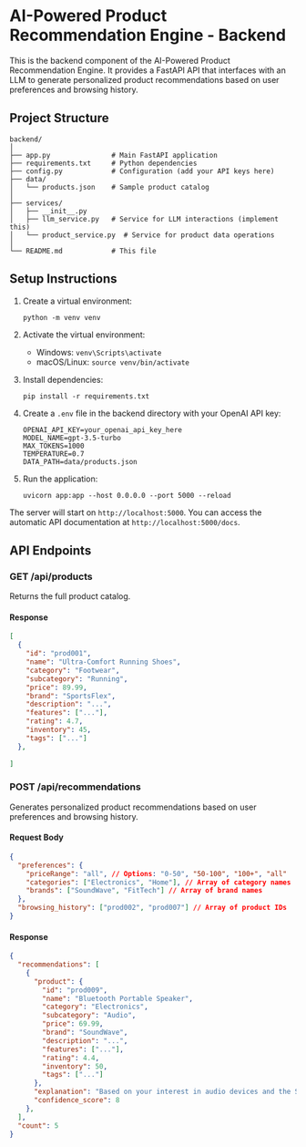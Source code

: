 # AI-Powered Product Recommendation Engine - Backend

This is the backend component of the AI-Powered Product Recommendation Engine. It provides a FastAPI API that interfaces with an LLM to generate personalized product recommendations based on user preferences and browsing history.

## Project Structure

```
backend/
│
├── app.py               # Main FastAPI application
├── requirements.txt     # Python dependencies
├── config.py            # Configuration (add your API keys here)
├── data/
│   └── products.json    # Sample product catalog
│
├── services/
│   ├── __init__.py
│   ├── llm_service.py   # Service for LLM interactions (implement this)
│   └── product_service.py  # Service for product data operations
│
└── README.md            # This file
```

## Setup Instructions

1. Create a virtual environment:
   ```
   python -m venv venv
   ```

2. Activate the virtual environment:
   - Windows: `venv\Scripts\activate`
   - macOS/Linux: `source venv/bin/activate`

3. Install dependencies:
   ```
   pip install -r requirements.txt
   ```

4. Create a `.env` file in the backend directory with your OpenAI API key:
   ```
   OPENAI_API_KEY=your_openai_api_key_here
   MODEL_NAME=gpt-3.5-turbo
   MAX_TOKENS=1000
   TEMPERATURE=0.7
   DATA_PATH=data/products.json
   ```

5. Run the application:
   ```
   uvicorn app:app --host 0.0.0.0 --port 5000 --reload
   ```

The server will start on `http://localhost:5000`. You can access the automatic API documentation at `http://localhost:5000/docs`.

## API Endpoints

### GET /api/products
Returns the full product catalog.

#### Response
```json
[
  {
    "id": "prod001",
    "name": "Ultra-Comfort Running Shoes",
    "category": "Footwear",
    "subcategory": "Running",
    "price": 89.99,
    "brand": "SportsFlex",
    "description": "...",
    "features": ["..."],
    "rating": 4.7,
    "inventory": 45,
    "tags": ["..."]
  },
  
]
```

### POST /api/recommendations
Generates personalized product recommendations based on user preferences and browsing history.

#### Request Body
```json
{
  "preferences": {
    "priceRange": "all", // Options: "0-50", "50-100", "100+", "all"
    "categories": ["Electronics", "Home"], // Array of category names
    "brands": ["SoundWave", "FitTech"] // Array of brand names
  },
  "browsing_history": ["prod002", "prod007"] // Array of product IDs
}
```

#### Response
```json
{
  "recommendations": [
    {
      "product": {
        "id": "prod009",
        "name": "Bluetooth Portable Speaker",
        "category": "Electronics",
        "subcategory": "Audio",
        "price": 69.99,
        "brand": "SoundWave",
        "description": "...",
        "features": ["..."],
        "rating": 4.4,
        "inventory": 50,
        "tags": ["..."]
      },
      "explanation": "Based on your interest in audio devices and the SoundWave brand...",
      "confidence_score": 8
    },
  ],
  "count": 5
}
```




